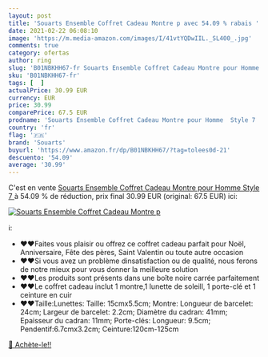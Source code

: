 ```yaml
---
layout: post
title: 'Souarts Ensemble Coffret Cadeau Montre p avec 54.09 % rabais '
date: 2021-02-22 06:08:10
image: 'https://m.media-amazon.com/images/I/41vtYQDwIIL._SL400_.jpg'
comments: true
category: ofertas
author: ring
slug: 'B01NBKHH67-fr Souarts Ensemble Coffret Cadeau Montre pour Homme Style 7'
sku: 'B01NBKHH67-fr'
tags: [  ]
actualPrice: 30.99 EUR
currency: EUR
price: 30.99
comparePrice: 67.5 EUR
prodname: 'Souarts Ensemble Coffret Cadeau Montre pour Homme  Style 7 '
country: 'fr'
flag: '🇫🇷'
brand: 'Souarts'
buyurl: 'https://www.amazon.fr/dp/B01NBKHH67/?tag=tolees0d-21'
descuento: '54.09'
average: '30.99'
---
```


C'est en vente [Souarts Ensemble Coffret Cadeau Montre pour Homme  Style 7 ](https://www.amazon.fr/dp/B01NBKHH67/?tag=tolees0d-21)  à  54.09 % de réduction, prix final  30.99 EUR (original: 67.5 EUR) ici:

[![Souarts Ensemble Coffret Cadeau Montre p](https://m.media-amazon.com/images/I/41vtYQDwIIL._SL400_.jpg)](https://www.amazon.fr/dp/B01NBKHH67/?tag=tolees0d-21)

ℹ️:

- ❤️❤️Faites vous plaisir ou offrez ce coffret cadeau parfait pour Noël, Anniversaire, Fête des pères, Saint Valentin ou toute autre occasion
- ❤️❤️Si vous avez un problème dinsatisfaction ou de qualité, nous ferons de notre mieux pour vous donner la meilleure solution
- ❤️❤️Les produits sont présents dans une boîte noire carrée parfaitement
- ❤️❤️Le coffret cadeau inclut 1 montre,1 lunette de soleill, 1 porte-clé et 1 ceinture en cuir
- ❤️❤️Taille:Lunettes: Taille: 15cmx5.5cm; Montre: Longueur de barcelet: 24cm; Largeur de barcelet: 2.2cm; Diamètre du cadran: 41mm; Epaisseur du cadran: 11mm; Porte-clés: Longueur: 9.5cm; Pendentif:6.7cmx3.2cm; Ceinture:120cm-125cm

[🛒 Achète-le!!](https://www.amazon.fr/dp/B01NBKHH67/?tag=tolees0d-21)
